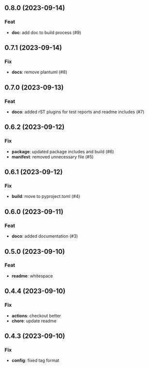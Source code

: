 ## 0.8.0 (2023-09-14)

### Feat

- **doc**: add doc to build process (#9)

## 0.7.1 (2023-09-14)

### Fix

- **docs**: remove plantuml (#8)

## 0.7.0 (2023-09-13)

### Feat

- **doco**: added rST plugins for test reports and readme includes (#7)

## 0.6.2 (2023-09-12)

### Fix

- **package**: updated package includes and build (#6)
- **manifest**: removed unnecessary file (#5)

## 0.6.1 (2023-09-12)

### Fix

- **build**: move to pyproject.toml (#4)

## 0.6.0 (2023-09-11)

### Feat

- **doco**: added documentation (#3)

## 0.5.0 (2023-09-10)

### Feat

- **readme**: whitespace

## 0.4.4 (2023-09-10)

### Fix

- **actions**: checkout better
- **chore**: update readme

## 0.4.3 (2023-09-10)

### Fix

- **config**: fixed tag format
